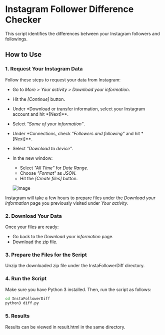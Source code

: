 # Instagram Follower Difference Checker

This script identifies the differences between your Instagram followers and followings.

## How to Use

### 1. Request Your Instagram Data
Follow these steps to request your data from Instagram:
- Go to *More > Your activity > Download your information*.
- Hit the *[Continue]* button.
- Under *Download or transfer information, select your Instagram account and hit *[Next]**.
- Select *"Some of your information"*.
- Under *Connections, check *"Followers and following"* and hit *[Next]**.
- Select *"Download to device"*.
- In the new window:
  - Select *"All Time"* for *Date Range*.
  - Choose *"Format"* as *JSON*.
  - Hit the *[Create files]* button.
 
  ![image](https://github.com/user-attachments/assets/e7d95478-c186-4ab0-b765-52150066a6ea)


Instagram will take a few hours to prepare files under the *Download your information* page you previously visited under *Your activity*.

### 2. Download Your Data
Once your files are ready:
- Go back to the *Download your information* page.
- Download the zip file.

### 3. Prepare the Files for the Script
Unzip the downloaded zip file under the InstaFollowerDiff directory.

### 4. Run the Script
Make sure you have Python 3 installed. Then, run the script as follows:
```bash
cd InstaFollowerDiff
python3 diff.py
```

### 5. Results
Results can be viewed in result.html in the same directory.

